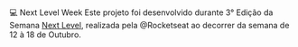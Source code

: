 💻 Next Level Week
Este projeto foi desenvolvido durante 3° Edição da Semana [Next Level](https://nextlevelweek.com/), realizada pela @Rocketseat ao decorrer da semana de 12 à 18 de Outubro.

